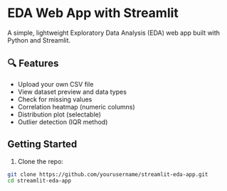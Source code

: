 # EDA Web App with Streamlit

A simple, lightweight Exploratory Data Analysis (EDA) web app built with Python and Streamlit.

## 🔍 Features
- Upload your own CSV file
- View dataset preview and data types
- Check for missing values
- Correlation heatmap (numeric columns)
- Distribution plot (selectable)
- Outlier detection (IQR method)

## Getting Started

1. Clone the repo:
```bash
git clone https://github.com/yourusername/streamlit-eda-app.git
cd streamlit-eda-app
